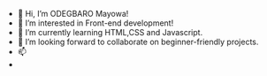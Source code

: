 - 👋 Hi, I’m ODEGBARO Mayowa!
- 👀 I’m interested in Front-end development!
- 🌱 I’m currently learning HTML,CSS and Javascript.
- 💞️ I’m looking forward to collaborate on beginner-friendly projects.
- 📫 
-

<!---
king-mayor/king-mayor is a ✨ special ✨ repository because its `README.md` (this file) appears on your GitHub profile.
You can click the Preview link to take a look at your changes.
--->
